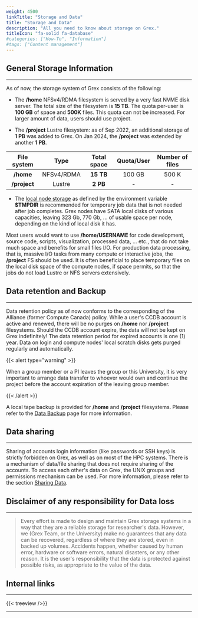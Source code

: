 ```yaml
---
weight: 4500
linkTitle: "Storage and Data"
title: "Storage and Data"
description: "All you need to know about storage on Grex."
titleIcon: "fa-solid fa-database"
#categories: ["How-To", "Information"]
#tags: ["Content management"]
---
```


## General Storage Information
---

As of now, the storage system of Grex consists of the following:

- The **/home** NFSv4/RDMA filesystem is served by a very fast NVME disk server. The total size of the filesystem is __15 TB__. The quota per-user is __100 GB__ of space and __500K__ files. This quota can not be increased. For larger amount of data, users should use project.

<!--
- _Disabled as of now_ The **/global/scratch** Lustre filesystem, Seagate SBB, total usable size of **418 TB**. It is intended to be used as the high-performance, scalable workspace for active projects. It is not backed up and is not intended for long-time storage of users' data that is not actively used. The default quota is **4 TB** of space and **1 M** files per user and can be increased on request to **10 TB** per research group. Larger disk space requires a local RAC application.
-->

- The **/project** Lustre filesystem: as of Sep 2022, an additional storage of **1 PB** was added to Grex. On Jan 2024, the **/project** was extended by another **1 PB**. 
<!--
There is no backup and it is allocated per group.
-->

<!--
- The **/project**: a project file system is in the process of installation on Grex. More information will be available in time.
-->

| File system         | Type       | Total space | Quota/User | Number of files |
| :---------:         | :--:       | :---------: | :--------: | :-------------: |
| __/home__           | NFSv4/RDMA | **15 TB**   | 100 GB     | 500 K           |
| __/project__        | Lustre     | **2 PB**    | -          | -               |

- The [local node storage](running-jobs/using-localdisks) as defined by the environment variable __$TMPDIR__ is recommended for temporary job data that is not needed after job completes. Grex nodes have SATA local disks of various capacities, leaving 323 Gb, 770 Gb, ... of usable space per node, depending on the kind of local disk it has.

<!--
leaving 150 Gb, 400 Gb, 800 Gb and 1700 Gb usable space per node, depending on the kind of local disk it has.
-->

Most users would want to use **/home/USERNAME** for code development, source code, scripts, visualization, processed data, ... etc., that do not take much space and benefits for small files I/O. For production data processing, that is, massive I/O tasks from many compute or interactive jobs, the __/project__ FS should be used. It is often beneficial to place temporary files on the local disk space of the compute nodes, if space permits, so that the jobs do not load Lustre or NFS servers extensively.

## Data retention and Backup
---

Data retention policy as of now conforms to the corresponding of the Alliance (former Compute Canada) policy. While a user's CCDB account is active and renewed, there will be no purges on __/home__ nor __/project__ filesystems. Should the CCDB account expire, the data will not be kept on Grex indefinitely! The data retention period for expired accounts is one (1)  year. Data on login and compute nodes' local scratch disks gets purged regularly and automatically.

{{< alert type="warning" >}}

When a group member or a PI leaves the group or this University, it is very important to arrange data transfer to whoever would own and continue the project before the account expiration of the leaving group member.

{{< /alert >}}

A local tape backup is provided for  __/home__ and  __/project__ filesystems. Please refer to the [Data Backup](/storage/data-backup) page for more information.

## Data sharing
---

Sharing of accounts login information (like passwords or SSH keys) is strictly forbidden on Grex, as well as on most of the HPC systems. There is a mechanism of data/file sharing that does not require sharing of the accounts. To access each other's data on Grex, the UNIX groups and permissions mechanism can be used. For more information, please refer to the section [Sharing Data](storage/data-sharing).

## Disclaimer of any responsibility for Data loss
---

> Every effort is made to design and maintain Grex storage systems in a way that they are a reliable storage for researcher's data. However, we (Grex Team, or the University) make no guarantees that any data can be recovered, regardless of where they are stored, even in backed up volumes. Accidents happen, whether caused by human error, hardware or software errors, natural disasters, or any other reason. It is the user's responsibility that the data is protected against possible risks, as appropriate to the value of the data. 

## Internal links
---
 
{{< treeview />}}

---

<!-- Changes and update:
* Last revision: Aug 28, 2024. 
-->
